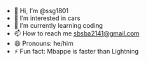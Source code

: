 - 👋 Hi, I’m @ssg1801
- 👀 I’m interested in cars
- 🌱 I’m currently learning coding
- 📫 How to reach me sbsba2141@gmail.com
- 😄 Pronouns: he/him
- ⚡ Fun fact: Mbappe is faster than Lightning

<!---
ssg1801/ssg1801 is a ✨ special ✨ repository because its `README.md` (this file) appears on your GitHub profile.
You can click the Preview link to take a look at your changes.
--->
